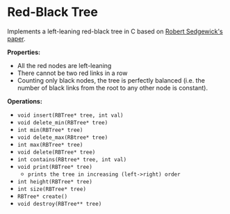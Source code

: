 # Red-Black Tree
Implements a left-leaning red-black tree in C based on [Robert Sedgewick's paper](https://www.cs.princeton.edu/~rs/talks/LLRB/RedBlack.pdf).

**Properties:**
- All the red nodes are left-leaning
- There cannot be two red links in a row
- Counting only black nodes, the tree is perfectly balanced (i.e. the number of black links from the root to any other node is constant).

**Operations:**
- ```void insert(RBTree* tree, int val)```
- ```void delete_min(RBTree* tree)```
- ```int min(RBTree* tree)```
- ```void delete_max(RBtree* tree)```
- ```int max(RBTree* tree)```
- ```void delete(RBTree* tree)```
- ```int contains(RBtree* tree, int val)```
- ```void print(RBTree* tree)```
  - ```prints the tree in increasing (left->right) order```
- ```int height(RBTree* tree)```
- ```int size(RBTree* tree)```
- ```RBTree* create()```
- ```void destroy(RBTree** tree)```

